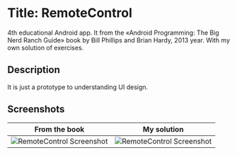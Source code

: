 # Title: RemoteControl
4th educational Android app. It from the «Android Programming: The Big Nerd Ranch Guide» book by Bill Phillips and Brian Hardy, 2013 year. 
With my own solution of exercises.

## Description
It is just a prototype to understanding UI design.

## Screenshots

From the book | My solution
------------ | -------------
![RemoteControl Screenshot](http://s019.radikal.ru/i611/1605/a4/2bde31d4d37e.png) | ![RemoteControl Screenshot](http://s16.radikal.ru/i191/1605/8c/9458362d22a6.png)
